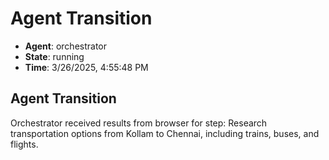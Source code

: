 # Agent Transition

- **Agent**: orchestrator
- **State**: running
- **Time**: 3/26/2025, 4:55:48 PM

## Agent Transition

Orchestrator received results from browser for step: Research transportation options from Kollam to Chennai, including trains, buses, and flights.

